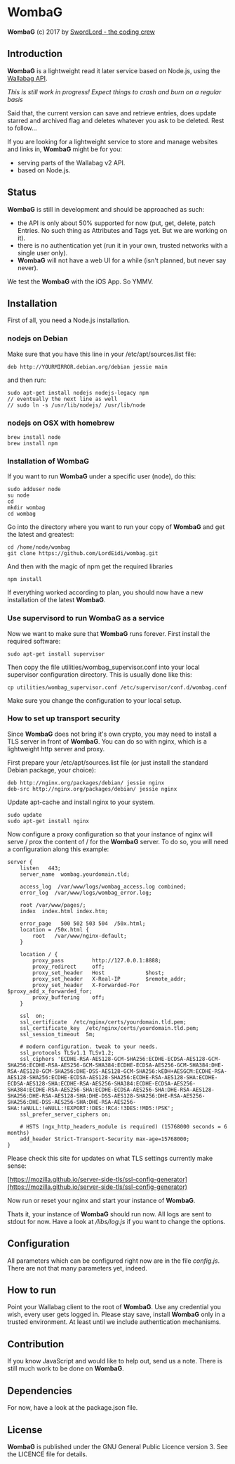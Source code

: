 WombaG
======

**WombaG** (c) 2017 by [SwordLord - the coding crew](https://www.swordlord.com/)

## Introduction ##

**WombaG** is a lightweight read it later service based on Node.js, using the [Wallabag API](https://v2.wallabag.org/api/doc).

_This is still work in progress! Expect things to crash and burn on a regular basis_

Said that, the current version can save and retrieve entries, does update starred and archived flag and deletes whatever you ask to be deleted. Rest to follow...

If you are looking for a lightweight service to store and manage websites and links in, **WombaG** might be for you:

- serving parts of the Wallabag v2 API.
- based on Node.js.

## Status ##

**WombaG** is still in development and should be approached as such:

- the API is only about 50% supported for now (put, get, delete, patch Entries. No such thing as Attributes and Tags yet. But we are working on it).
- there is no authentication yet (run it in your own, trusted networks with a single user only).
- **WombaG** will not have a web UI for a while (isn't planned, but never say never).

We test the **WombaG** with the iOS App. So YMMV.

## Installation ##

First of all, you need a Node.js installation.

### nodejs on Debian ###

Make sure that you have this line in your /etc/apt/sources.list file:

    deb http://YOURMIRROR.debian.org/debian jessie main

and then run:

    sudo apt-get install nodejs nodejs-legacy npm
    // eventually the next line as well
    // sudo ln -s /usr/lib/nodejs/ /usr/lib/node

### nodejs on OSX with homebrew ###

    brew install node
    brew install npm

### Installation of **WombaG** ###

If you want to run **WombaG** under a specific user (node), do this:

    sudo adduser node
    su node
    cd
    mkdir wombag
    cd wombag

Go into the directory where you want to run your copy of **WombaG** and get the latest and greatest:

    cd /home/node/wombag
    git clone https://github.com/LordEidi/wombag.git

And then with the magic of npm get the required libraries

    npm install

If everything worked according to plan, you should now have a new installation of the latest **WombaG**.

### Use supervisord to run **WombaG** as a service ###

Now we want to make sure that **WombaG** runs forever. First install the required software:

    sudo apt-get install supervisor

Then copy the file utilities/wombag_supervisor.conf into your local supervisor configuration directory. This is usually done like this:
 
    cp utilities/wombag_supervisor.conf /etc/supervisor/conf.d/wombag.conf 
    
Make sure you change the configuration to your local setup.

### How to set up transport security ###

Since **WombaG** does not bring it's own crypto, you may need to install a TLS server in front of **WombaG**. You can do so
with nginx, which is a lightweight http server and proxy.

First prepare your /etc/apt/sources.list file (or just install the standard Debian package, your choice):

    deb http://nginx.org/packages/debian/ jessie nginx
    deb-src http://nginx.org/packages/debian/ jessie nginx

Update apt-cache and install nginx to your system.

    sudo update
    sudo apt-get install nginx

Now configure a proxy configuration so that your instance of nginx will serve / prox the content of / for the
**WombaG** server. To do so, you will need a configuration along this example:

    server {
        listen   443;
        server_name  wombag.yourdomain.tld;

        access_log  /var/www/logs/wombag_access.log combined;
        error_log  /var/www/logs/wombag_error.log;

        root /var/www/pages/;
        index  index.html index.htm;

        error_page   500 502 503 504  /50x.html;
        location = /50x.html {
            root   /var/www/nginx-default;
        }

        location / {
            proxy_pass         http://127.0.0.1:8888;
            proxy_redirect     off;
            proxy_set_header   Host             $host;
            proxy_set_header   X-Real-IP        $remote_addr;
            proxy_set_header   X-Forwarded-For  $proxy_add_x_forwarded_for;
            proxy_buffering    off;
        }

        ssl  on;
        ssl_certificate  /etc/nginx/certs/yourdomain.tld.pem;
        ssl_certificate_key  /etc/nginx/certs/yourdomain.tld.pem;
        ssl_session_timeout  5m;

        # modern configuration. tweak to your needs.
        ssl_protocols TLSv1.1 TLSv1.2;
        ssl_ciphers 'ECDHE-RSA-AES128-GCM-SHA256:ECDHE-ECDSA-AES128-GCM-SHA256:ECDHE-RSA-AES256-GCM-SHA384:ECDHE-ECDSA-AES256-GCM-SHA384:DHE-RSA-AES128-GCM-SHA256:DHE-DSS-AES128-GCM-SHA256:kEDH+AESGCM:ECDHE-RSA-AES128-SHA256:ECDHE-ECDSA-AES128-SHA256:ECDHE-RSA-AES128-SHA:ECDHE-ECDSA-AES128-SHA:ECDHE-RSA-AES256-SHA384:ECDHE-ECDSA-AES256-SHA384:ECDHE-RSA-AES256-SHA:ECDHE-ECDSA-AES256-SHA:DHE-RSA-AES128-SHA256:DHE-RSA-AES128-SHA:DHE-DSS-AES128-SHA256:DHE-RSA-AES256-SHA256:DHE-DSS-AES256-SHA:DHE-RSA-AES256-SHA:!aNULL:!eNULL:!EXPORT:!DES:!RC4:!3DES:!MD5:!PSK';
        ssl_prefer_server_ciphers on;
    
        # HSTS (ngx_http_headers_module is required) (15768000 seconds = 6 months)
        add_header Strict-Transport-Security max-age=15768000;
    }

Please check this site for updates on what TLS settings currently make sense:

[https://mozilla.github.io/server-side-tls/ssl-config-generator](https://mozilla.github.io/server-side-tls/ssl-config-generator)

Now run or reset your nginx and start your instance of **WombaG**.

Thats it, your instance of **WombaG** should run now. All logs are sent to stdout for now. Have a look at */libs/log.js* if you want to change the options.

## Configuration ##

All parameters which can be configured right now are in the file *config.js*. There are not that many parameters yet, indeed.

## How to run ##

Point your Wallabag client to the root of **WombaG**. Use any credential you wish, every user gets logged in. Please stay save, install **WombaG** only in a trusted environment. At least until we include authentication mechanisms.

## Contribution ##

If you know JavaScript and would like to help out, send us a note. There is still much work to be done on **WombaG**.

## Dependencies ##

For now, have a look at the package.json file.


## License ##

**WombaG** is published under the GNU General Public Licence version 3. See the LICENCE file for details.